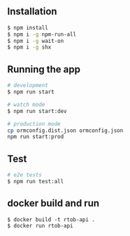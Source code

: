 
## Installation

```bash
$ npm install
$ npm i -g npm-run-all
$ npm i -g wait-on
$ npm i -g shx
```

## Running the app

```bash
# development
$ npm run start

# watch mode
$ npm run start:dev

# production mode
cp ormconfig.dist.json ormconfig.json
npm run start:prod
```

## Test

```bash
# e2e tests
$ npm run test:all
```

## docker build and run

```
$ docker build -t rtob-api .
$ docker run rtob-api
```